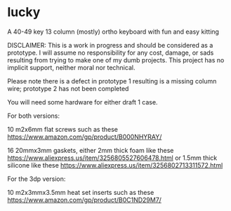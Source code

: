 # lucky
A 40-49 key 13 column (mostly) ortho keyboard with fun and easy kitting

DISCLAIMER: This is a work in progress and should be considered as a prototype.  I will assume no responsibility for any cost, damage, or sads resulting from trying to make one of my dumb projects.  This project has no implicit support, neither moral nor technical.

Please note there is a defect in prototype 1 resulting is a missing column wire; prototype 2 has not been completed

You will need some hardware for either draft 1 case.

For both versions:

10 m2x6mm flat screws such as these https://www.amazon.com/gp/product/B000NHYRAY/

16 20mmx3mm gaskets, either 
2mm thick foam like these https://www.aliexpress.us/item/3256805527606478.html
or
1.5mm thick silicone like these https://www.aliexpress.us/item/3256802713311572.html

For the 3dp version:

10 m2x3mmx3.5mm heat set inserts such as these https://www.amazon.com/gp/product/B0C1ND29M7/

